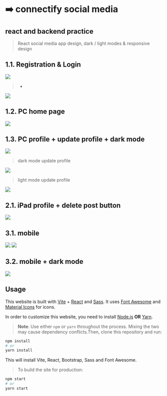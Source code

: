 # ➡️ connectify social media 
## **react and backend practice**

> React social media app design, dark / light modes & responsive design

## 1.1. Registration & Login
<img src="./src/appearance/register.png"/>

> -

<img src="./src/appearance/login.png"/>

## 1.2. PC home page
<img src="./src/appearance/posting_likes_and_comments.png"/>

<!-- > -

<img src="./src/appearance/pc_version.png"/> -->

## 1.3. PC profile + update profile + dark mode
<img src="./src/appearance/pc_profile.png"/>

> dark mode update profile

<img src="./src/appearance/update_profile_darkmode.png"/>

> light mode update profile

<img src="./src/appearance/update_profile_lightmode.png"/>


## 2.1. iPad profile + delete post button
<img src="./src/appearance/ipad_version.png"/>

## 3.1. mobile
<img src="./src/appearance/mobile_home.png"/>
<img src="./src/appearance/mobile_version.png"/>

## 3.2. mobile + dark mode
<img src="./src/appearance/mobile_darkmode.png"/>

## Usage

This website is built with [Vite](https://vite.dev/) + [React](https://react.dev/) and [Sass](https://sass-lang.com/). It uses [Font Awesome](https://fontawesome.com/) and [Material Icons](https://mui.com/material-ui/material-icons/?theme=Outlined) for icons.

In order to customize this website, you need to install [Node.js](https://nodejs.org/en/) **OR** [Yarn](https://yarnpkg.com/). 
> **Note**: Use either `npm` or `yarn` throughout the process. Mixing the two may cause dependency conflicts.Then, clone this repository and run:

```bash
npm install
# or
yarn install 
```

This will install Vite, React, Bootstrap, Sass and Font Awesome. 

> To build the site for production:

```bash
npm start
# or
yarn start
```